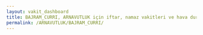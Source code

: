 ```yaml
---
layout: vakit_dashboard
title: BAJRAM_CURRI, ARNAVUTLUK için iftar, namaz vakitleri ve hava durumu - ilçe/eyalet seç
permalink: /ARNAVUTLUK/BAJRAM_CURRI/
---
```


<script type="text/javascript">
  var GLOBAL_COUNTRY = 'ARNAVUTLUK';
  var GLOBAL_CITY = 'BAJRAM_CURRI';
  var GLOBAL_STATE = '';
  var lat = 72;
  var lon = 21;
</script>
